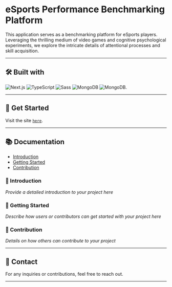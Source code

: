# eSports Performance Benchmarking Platform

This application serves as a benchmarking platform for eSports players. Leveraging the thrilling medium of video games and cognitive psychological experiments, we explore the intricate details of attentional processes and skill acquisition.

---

## 🛠️ Built with

![Next.js](https://img.shields.io/badge/next.js-000000?style=for-the-badge&logo=nextdotjs&logoColor=white)
![TypeScript](https://img.shields.io/badge/TypeScript-007ACC?style=for-the-badge&logo=typescript&logoColor=white)
![Sass](https://img.shields.io/badge/Sass-CC6699?style=for-the-badge&logo=sass&logoColor=white)
![MongoDB](https://img.shields.io/badge/Sass-CC6699?style=for-the-badge&logo=sass&logoColor=white)
![MongoDB](https://img.shields.io/badge/MongoDB-4EA94B?style=for-the-badge&logo=mongodb&logoColor=white).

---

## 🚀 Get Started

Visit the site [`here`](https://platform-app.herokuapp.com).

---

## 📚 Documentation

* [Introduction](#introduction)
* [Getting Started](#getting-started)
* [Contribution](#contribution)

### 📢 Introduction

*Provide a detailed introduction to your project here*

### 🎯 Getting Started

*Describe how users or contributors can get started with your project here*

### 👥 Contribution

*Details on how others can contribute to your project*

---

## 📧 Contact

For any inquiries or contributions, feel free to reach out.

---
